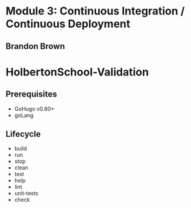 <h1>Module 3: Continuous Integration / Continuous Deployment</h1>
<h2>Brandon Brown</h2>

# HolbertonSchool-Validation

## Prerequisites

- GoHugo v0.80+
- goLang

## Lifecycle

- build
- run
- stop
- clean
- test
- help
- lint
- unit-tests
- check